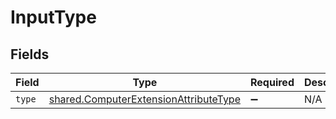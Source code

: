 # InputType


## Fields

| Field                                                                                                 | Type                                                                                                  | Required                                                                                              | Description                                                                                           |
| ----------------------------------------------------------------------------------------------------- | ----------------------------------------------------------------------------------------------------- | ----------------------------------------------------------------------------------------------------- | ----------------------------------------------------------------------------------------------------- |
| `type`                                                                                                | [shared.ComputerExtensionAttributeType](../../../sdk/models/shared/computerextensionattributetype.md) | :heavy_minus_sign:                                                                                    | N/A                                                                                                   |